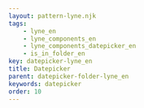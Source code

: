 ```yaml
---
layout: pattern-lyne.njk
tags: 
    - lyne_en
    - lyne_components_en
    - lyne_components_datepicker_en
    - is_in_folder_en
key: datepicker-lyne_en
title: Datepicker
parent: datepicker-folder-lyne_en
keywords: datepicker
order: 10
---
```

